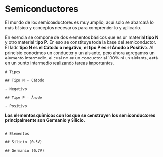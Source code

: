 # Semiconductores

El mundo de los semiconductores es muy amplio, aquí solo se abarcará lo más básico y conceptos necesarios para comprender lo y aplicarlo. 

En esencia se compone de dos elementos básicos que es un material **tipo N** y otro material **tipo P**. En eso se constituye toda la base del semiconductor. El lado **tipo N es el Cátodo o negativo**, **el tipo P es el Ánodo o Positivo**. Al principio conocimos un conductor y un aislante, pero ahora agregamos un elemento intermedio, el cual no es un conductor al 100% ni un aislante, está en un punto intermedio realizando tareas importantes.

```markmap
# Tipos

## Tipo N - Cátodo 

- Negativo
 
## Tipo P - Ánodo 

- Positivo
```

**Los elementos químicos con los que se construyen los semiconductores principalmente son Germanio y Silicio.**

```markmap

# Elementos 

## Silicio (0.3V)

## Germanio (0.7V)
```